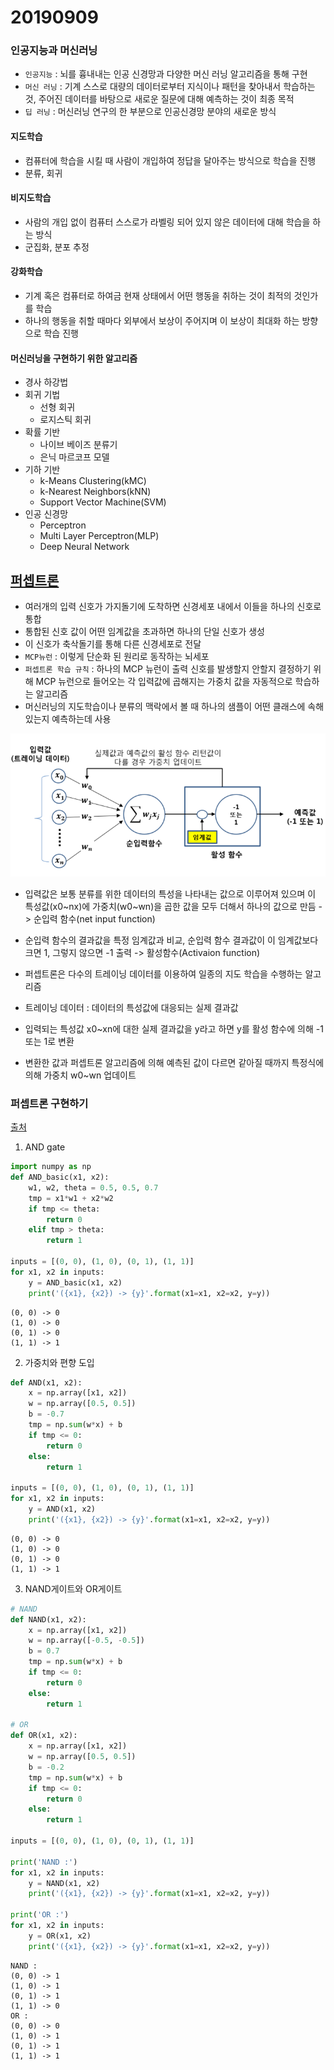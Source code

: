 # 20190909

### 인공지능과 머신러닝

* `인공지능` : 뇌를 흉내내는 인공 신경망과 다양한 머신 러닝 알고리즘을 통해 구현
* `머신 러닝` : 기계 스스로 대량의 데이터로부터 지식이나 패턴을 찾아내서 학습하는 것, 주어진 데이터를 바탕으로 새로운 질문에 대해 예측하는 것이 최종 목적
* `딥 러닝` : 머신러닝 연구의 한 부분으로 인공신경망 분야의 새로운 방식



#### 지도학습

* 컴퓨터에 학습을 시킬 때 사람이 개입하여 정답을 달아주는 방식으로 학습을 진행
* 분류, 회귀

#### 비지도학습

* 사람의 개입 없이 컴퓨터 스스로가 라벨링 되어 있지 않은 데이터에 대해 학습을 하는 방식
* 군집화, 분포 추정

#### 강화학습

* 기계 혹은 컴퓨터로 하여금 현재 상태에서 어떤 행동을 취하는 것이 최적의 것인가를 학습
* 하나의 행동을 취할 때마다 외부에서 보상이 주어지며 이 보상이 최대화 하는 방향으로 학습 진행



#### 머신러닝을 구현하기 위한 알고리즘

* 경사 하강법
* 회귀 기법
  * 선형 회귀
  * 로지스틱 회귀
* 확률 기반
  * 나이브 베이즈 분류기
  * 은닉 마르코프 모델
* 기하 기반
  * k-Means Clustering(kMC)
  * k-Nearest Neighbors(kNN)
  * Support Vector Machine(SVM)
* 인공 신경망
  * Perceptron
  * Multi Layer Perceptron(MLP)
  * Deep Neural Network



## [퍼셉트론](<https://blog.naver.com/samsjang/220948258166>)

* 여러개의 입력 신호가 가지돌기에 도착하면 신경세포 내에서 이들을 하나의 신호로 통합
* 통합된 신호 값이 어떤 임계값을 초과하면 하나의 단일 신호가 생성
* 이 신호가 축삭돌기를 통해 다른 신경세포로 전달
* `MCP뉴런` : 이렇게 단순화 된 원리로 동작하는 뇌세포
* `퍼셉트론 학습 규칙` : 하나의 MCP 뉴런이 출력 신호를 발생할지 안할지 결정하기 위해 MCP 뉴런으로 들어오는 각 입력값에 곱해지는 가중치 값을 자동적으로 학습하는 알고리즘
* 머신러닝의 지도학습이나 분류의 맥락에서 볼 때 하나의 샘플이 어떤 클래스에 속해있는지 예측하는데 사용

![퍼셉1](assets/퍼셉1.png)

* 입력값은 보통 분류를 위한 데이터의 특성을 나타내는 값으로 이루어져 있으며 이 특성값(x0~nx)에 가중치(w0~wn)을 곱한 값을 모두 더해서 하나의 값으로 만듬 -> 순입력 함수(net input function)
* 순입력 함수의 결과값을 특정 임계값과 비교, 순입력 함수 결과값이 이 임계값보다 크면 1, 그렇지 않으면 -1 출력 -> 활성함수(Activaion function)

* 퍼셉트론은 다수의 트레이닝 데이터를 이용하여 일종의 지도 학습을 수행하는 알고리즘
* 트레이닝 데이터 : 데이터의 특성값에 대응되는 실제 결과값
* 입력되는 특성값 x0~xn에 대한 실제 결과값을 y라고 하면 y를 활성 함수에 의해 -1또는 1로 변환
* 변환한 값과 퍼셉트론 알고리즘에 의해 예측된 값이 다르면 같아질 때까지 특정식에 의해 가중치 w0~wn 업데이트 

### 퍼셉트론 구현하기

[출처](<https://excelsior-cjh.tistory.com/169?category=940400>)

1. AND gate

```python
import numpy as np
def AND_basic(x1, x2):
    w1, w2, theta = 0.5, 0.5, 0.7
    tmp = x1*w1 + x2*w2
    if tmp <= theta:
        return 0
    elif tmp > theta:
        return 1

inputs = [(0, 0), (1, 0), (0, 1), (1, 1)]
for x1, x2 in inputs:
    y = AND_basic(x1, x2)
    print('({x1}, {x2}) -> {y}'.format(x1=x1, x2=x2, y=y))
```

```
(0, 0) -> 0
(1, 0) -> 0
(0, 1) -> 0
(1, 1) -> 1
```

2. 가중치와 편향 도입

```python
def AND(x1, x2):
    x = np.array([x1, x2])
    w = np.array([0.5, 0.5])
    b = -0.7
    tmp = np.sum(w*x) + b
    if tmp <= 0:
        return 0
    else:
        return 1

inputs = [(0, 0), (1, 0), (0, 1), (1, 1)]
for x1, x2 in inputs:
    y = AND(x1, x2)
    print('({x1}, {x2}) -> {y}'.format(x1=x1, x2=x2, y=y))
```

```
(0, 0) -> 0
(1, 0) -> 0
(0, 1) -> 0
(1, 1) -> 1
```

3. NAND게이트와 OR게이트

```python
# NAND
def NAND(x1, x2):
    x = np.array([x1, x2])
    w = np.array([-0.5, -0.5])
    b = 0.7
    tmp = np.sum(w*x) + b
    if tmp <= 0:
        return 0
    else:
        return 1

# OR
def OR(x1, x2):
    x = np.array([x1, x2])
    w = np.array([0.5, 0.5])
    b = -0.2
    tmp = np.sum(w*x) + b
    if tmp <= 0:
        return 0
    else:
        return 1

inputs = [(0, 0), (1, 0), (0, 1), (1, 1)]

print('NAND :')
for x1, x2 in inputs:
    y = NAND(x1, x2)
    print('({x1}, {x2}) -> {y}'.format(x1=x1, x2=x2, y=y))
    
print('OR :')
for x1, x2 in inputs:
    y = OR(x1, x2)
    print('({x1}, {x2}) -> {y}'.format(x1=x1, x2=x2, y=y))
```

```
NAND :
(0, 0) -> 1
(1, 0) -> 1
(0, 1) -> 1
(1, 1) -> 0
OR :
(0, 0) -> 0
(1, 0) -> 1
(0, 1) -> 1
(1, 1) -> 1
```


